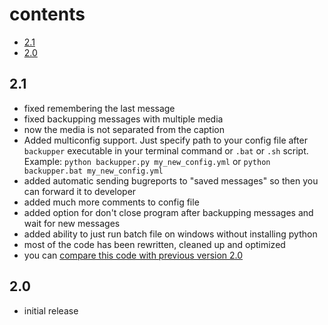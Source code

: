 # contents

- [2.1](#21)
- [2.0](#20)

## 2.1

- fixed remembering the last message
- fixed backupping messages with multiple media
- now the media is not separated from the caption
- Added multiconfig support. Just specify path to your config file after `backupper` executable in your terminal command or `.bat` or `.sh` script. Example: `python backupper.py my_new_config.yml` or `python backupper.bat my_new_config.yml`
- added automatic sending bugreports to "saved messages" so then you can forward it to developer
- added much more comments to config file
- added option for don't close program after backupping messages and wait for new messages
- added ability to just run batch file on windows without installing python
- most of the code has been rewritten, cleaned up and optimized
- you can [compare this code with previous version 2.0](https://github.com/gmankab/backupper/compare/5400581431cd98b55fe4c1ab359857b418db3724...55de634ac3ddea494c24bc550213e67e37b53556#diff-686181f4d0f8e0a0d2b779c9a242a53d0794f3b9d1cb1513255a8930b8ab0372)

## 2.0

- initial release

